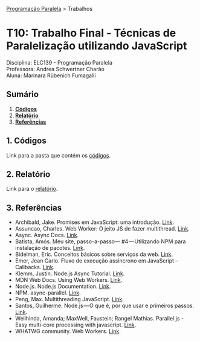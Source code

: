 [Programação Paralela](https://github.com/AndreaInfUFSM/elc139-2018a) > Trabalhos

# T10: Trabalho Final - Técnicas de Paralelização utilizando JavaScript

Disciplina: ELC139 - Programação Paralela  
Professora: Andrea Schwertner Charão  
Aluna: Marinara Rübenich Fumagalli

## Sumário
1. [**Códigos**](#1-códigos)      
2. [**Relatório**](#2-relatório)     
3. [**Referências**](#3-referências)  

## 1. Códigos
Link para a pasta que contém os [códigos](Códigos).  

## 2. Relatório
Link para o [relatório](Relatório_Prog_Paralela).

## 3. Referências
- Archibald, Jake. Promises em JavaScript: uma introdução. [Link](https://developers.google.com/web/fundamentals/primers/promises?hl=pt-br).
- Assuncao, Charles. Web Worker: O jeito JS de fazer multithread. [Link](https://pt.linkedin.com/pulse/web-worker-o-jeito-js-de-fazer-multithread-charles-assuncao).
- Async. Async Docs. [Link](https://caolan.github.io/async/docs.html).
- Batista, Amós. Meu site, passo-a-passo— #4 — Utilizando NPM para instalação de pacotes. [Link](https://medium.com/tableless/criando-o-meu-novo-site-4-utilizando-npm-para-instala%C3%A7%C3%A3o-de-pacotes-6c7cea2ab4b3).
- Bidelman, Eric. Conceitos básicos sobre serviços da web. [Link](https://www.html5rocks.com/pt/tutorials/workers/basics/).
- Emer, Jean Carlo. Fluxo de execução assíncrono em JavaScript – Callbacks. [Link](Fhttps://tableless.com.br/fluxo-de-execucao-assincrono-em-javascript-callbacks/).
- Klemm, Justin. Node.js Async Tutorial. [Link](https://justinklemm.com/node-js-async-tutorial/).
- MDN Web Docs. Using Web Workers. [Link](https://developer.mozilla.org/en-US/docs/Web/API/Web_Workers_API/Using_web_workers).
- Node.js. Node.js Documentation. [Link](https://nodejs.org/dist/latest-v8.x/docs/api/documentation.html).
- NPM. async-parallel. [Link](https://www.npmjs.com/package/async-parallel).
- Peng, Max. Multithreading JavaScript. [Link](https://medium.com/techtrument/multithreading-javascript-46156179cf9a).
- Santos, Guilherme. Node.js — O que é, por que usar e primeiros passos. [Link](https://medium.com/thdesenvolvedores/node-js-o-que-%C3%A9-por-que-usar-e-primeiros-passos-1118f771b889).
- Welihinda, Amanda; MaxWell, Faustein; Rangel Mathias. Parallel.js - Easy multi-core processing with javascript. [Link](https://parallel.js.org/).
- WHATWG community. Web Workers. [Link](https://html.spec.whatwg.org/multipage/workers.html).
